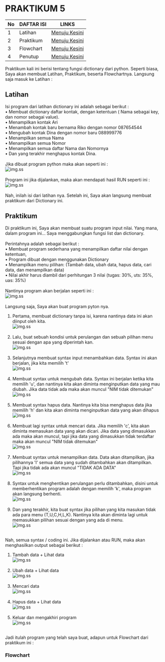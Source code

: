 # PRAKTIKUM 5
| No | DAFTAR ISI | LINKS                                                                |
|-------------|------------|----------------------------------------------------------------------|
|  1 | Latihan    | [Menuju Kesini](https://github.com/RhendyDikiN/Praktikum4#latihan)   |
|  2 | Praktikum  | [Menuju Kesini](https://github.com/RhendyDikiN/Praktikum4#praktikum) |
|  3 | Flowchart  | [Menuju Kesini](https://github.com/RhendyDikiN/Praktikum4#flowchart) |
|  4 | Penutup    | [Menuju Kesini](https://github.com/RhendyDikiN/Praktikum4#penutup)   |

Praktikum kali ini berisi tentang fungsi dictionary dari python. Seperti biasa, Saya akan membuat Latihan, Praktikum, beserta Flowchartnya. Langsung saja masuk ke Latihan :
## Latihan
Isi program dari latihan dictionary ini adalah sebagai berikut :<br/>
• Membuat dictionary daftar kontak, dengan ketentuan ( Nama sebagai key, dan nomor sebagai value).<br/>
• Menampilkan kontak Ari<br/>
• Menambah kontak baru bernama Riko dengan nomor 087654544<br/>
• Mengubah kontak Dina dengan nomor baru 088999776<br/>
• Menampilkan semua Nama<br/>
• Menampilkan semua Nomor<br/>
• Menampilkan semua daftar Nama dan Nomornya<br/>
• Dan yang terakhir menghapus kontak Dina.<br/><br/>
Jika dibuat program python maka akan seperti ini :<br/>
![img.ss](screenshots/ss1.png)<br/><br/>
Program ini jika dijalankan, maka akan mendapati hasil RUN seperti ini :<br/>
![img.ss](screenshots/ss2.png)<br/><br/>
Nah, inilah isi dari latihan nya. Setelah ini, Saya akan langsung membuat praktikum dari Dictionary ini.<br/>
## Praktikum
Di praktikum ini, Saya akan membuat suatu program input nilai. Yang mana, dalam program ini... Saya menggabungkan fungsi list dan dictionary.<br/><br/>
Perintahnya adalah sebagai berikut :<br/>
• Membuat program sederhana yang menampilkan daftar nilai dengan ketentuan,<br/>
• Program dibuat dengan menggunakan Dictionary<br/>
• Menampilkan menu pilihan: (Tambah data, ubah data, hapus data, cari data, dan menampilkan data)<br/>
• Nilai akhir harus diambil dari perhitungan 3 nilai (tugas: 30%, uts: 35%, uas: 35%)<br/><br/>
Nantinya program akan berjalan seperti ini :<br/>
![img.ss](screenshots/ss3.0.png)<br/><br/>
Langsung saja, Saya akan buat program pyton nya.<br/>
1) Pertama, membuat dictionary tanpa isi, karena nantinya data ini akan diinput oleh kita.<br/>
![img.ss](screenshots/ss3.1.png)<br/><br/>
2) Lalu, buat sebuah kondisi untuk perulangan dan sebuah pilihan menu sesuai dengan apa yang diperintah kan.<br/>
![img.ss](screenshots/ss3.2.png)<br/><br/>
3) Selanjutnya membuat syntax input menambahkan data. Syntax ini akan berjalan, jika kita memilih 't' <br/>
![img.ss](screenshots/ss3.png)<br/><br/>
4) Membuat syntax untuk mengubah data. Syntax ini berjalan ketika kita memilih 'u', dan nantinya kita akan diminta menginputkan data yang mau diubah. Jika data tidak ada maka akan muncul "NIM tidak ditemukan"<br/>
![img.ss](screenshots/ss4.png)<br/><br/>
5) Membuat syntax hapus data. Nantinya kita bisa menghapus data jika memilih 'h' dan kita akan diminta menginputkan data yang akan dihapus<br/>
![img.ss](screenshots/ss5.png)<br/><br/>
6) Membuat lagi syntax untuk mencari data. Jika memilih 'c', kita akan diminta memasukan data yang akan dicari. Jika data yang dimasukkan ada maka akan muncul, tapi jika data yang dimasukkan tidak terdaftar maka akan muncul "NIM tidak ditemukan"<br/>
![img.ss](screenshots/ss6.png)<br/><br/>
7) Membuat syntax untuk menampilkan data. Data akan ditampilkan, jika pilihannya 'l' semua data yang sudah ditambahkan akan ditampilkan. Tapi jika tidak ada akan muncul "TIDAK ADA DATA"<br/>
![img.ss](screenshots/ss7.png)<br/><br/>
8) Syntax untuk menghentikan perulangan perlu ditambahkan, disini untuk memberhentikan program adalah dengan memilih 'k', maka program akan langsung berhenti.<br/>
![img.ss](screenshots/ss8.png)<br/><br/>
9) Dan yang terakhir, kita buat syntax jika pilihan yang kita masukan tidak ada para menu (T,U,C,H,L,K). Nantinya kita akan diminta lagi untuk memasukkan pilihan sesuai dengan yang ada di menu.<br/>
![img.ss](screenshots/ss9.png)<br/><br/>

Nah, semua syntax / coding ini. Jika dijalankan atau RUN, maka akan menghasilkan output sebagai berikut :<br/>
1) Tambah data + Lihat data<br/>
![img.ss](screenshots/ss10.png)<br/><br/>
2) Ubah data + Lihat data<br/>
![img.ss](screenshots/ss11.png)<br/><br/>
3) Mencari data<br/>
![img.ss](screenshots/ss12.png)<br/><br/>
4) Hapus data + Lihat data<br/>
![img.ss](screenshots/ss13.png)<br/><br/>
5) Keluar dan mengakhiri program<br/>
![img.ss](screenshots/ss14.png)<br/><br/>

Jadi itulah program yang telah saya buat, adapun untuk Flowchart dari praktikum ini :
### Flowchart